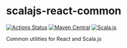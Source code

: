 # scalajs-react-common

[![Actions Status](https://github.com/cquiroz/scalajs-react-common/workflows/build/badge.svg)](https://github.com/cquirov/scalajs-react-common/actions)
[![Maven Central](https://img.shields.io/maven-central/v/io.github.cquiroz.react/common_sjs1_2.13.svg)](https://maven-badges.herokuapp.com/maven-central/io.github.cquiroz.react/common_sjs1_2.13)
[![Scala.js](http://scala-js.org/assets/badges/scalajs-1.3.0.svg)](http://scala-js.org)

Common utilities for React and Scala.js
